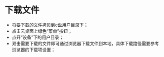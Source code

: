 # 下载文件

* 将要下载的文件拷贝到c盘用户目录下；
* 点击云桌面上绿色“菜单”按钮；
* 点开“设备”下的用户目录；
* 双击需要下载的文件即可通过浏览器下载文件到本地，具体下载路径需要参考浏览器的下载项设置；



